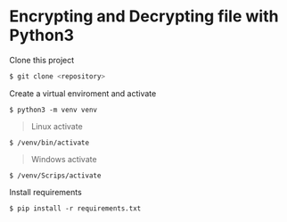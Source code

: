 # Encrypting and Decrypting file with Python3

Clone this project
```bash
$ git clone <repository>
```

Create a virtual enviroment and activate
```
$ python3 -m venv venv
```

> Linux activate
```terminal
$ /venv/bin/activate
```
> Windows activate
```terminal
$ /venv/Scrips/activate
```
Install requirements
```terminal
$ pip install -r requirements.txt
```
